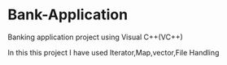 # Bank-Application
Banking application project using Visual C++(VC++) 



In this this project I have used Iterator,Map,vector,File Handling 
